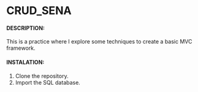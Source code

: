 # CRUD_SENA

#### DESCRIPTION:

This is a practice where I explore some techniques to create a basic MVC framework.

#### INSTALATION:

1) Clone the repository.
2) Import the SQL database.
